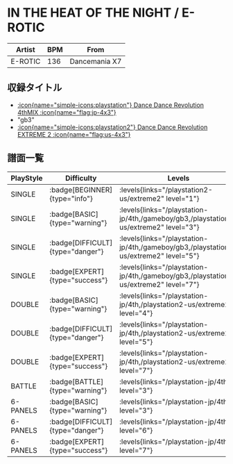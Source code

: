 # IN THE HEAT OF THE NIGHT / E-ROTIC

|Artist|BPM|From|
|------|---|----|
|E-ROTIC|136|Dancemania X7|

## 収録タイトル

- [:icon{name="simple-icons:playstation"} Dance Dance Revolution 4thMIX :icon{name="flag:jp-4x3"}](/playstation-jp/4th)
- "gb3"
- [:icon{name="simple-icons:playstation2"} Dance Dance Revolution EXTREME 2 :icon{name="flag:us-4x3"}](/playstation2-us/extreme2)

## 譜面一覧

|PlayStyle|Difficulty|Levels|Notes|Movie|
|---------|----------|------|-----|-----|
|SINGLE| :badge[BEGINNER]{type="info"}| :levels{links="/playstation2-us/extreme2" level="1"}|83/9||
|SINGLE| :badge[BASIC]{type="warning"}| :levels{links="/playstation-jp/4th,/gameboy/gb3,/playstation2-us/extreme2" level="3"}|136/0||
|SINGLE| :badge[DIFFICULT]{type="danger"}| :levels{links="/playstation-jp/4th,/gameboy/gb3,/playstation2-us/extreme2" level="5"}|170/0||
|SINGLE| :badge[EXPERT]{type="success"}| :levels{links="/playstation-jp/4th,/gameboy/gb3,/playstation2-us/extreme2" level="7"}|264/0||
|DOUBLE| :badge[BASIC]{type="warning"}| :levels{links="/playstation-jp/4th,/playstation2-us/extreme2" level="4"}|134/0||
|DOUBLE| :badge[DIFFICULT]{type="danger"}| :levels{links="/playstation-jp/4th,/playstation2-us/extreme2" level="5"}|187/0||
|DOUBLE| :badge[EXPERT]{type="success"}| :levels{links="/playstation-jp/4th,/playstation2-us/extreme2" level="7"}|236/0||
|BATTLE| :badge[BATTLE]{type="warning"}| :levels{links="/playstation-jp/4th" level="3"}|||
|6-PANELS| :badge[BASIC]{type="warning"}| :levels{links="/playstation-jp/4th" level="3"}|134/0||
|6-PANELS| :badge[DIFFICULT]{type="danger"}| :levels{links="/playstation-jp/4th" level="6"}|188/0||
|6-PANELS| :badge[EXPERT]{type="success"}| :levels{links="/playstation-jp/4th" level="7"}|237/0||
